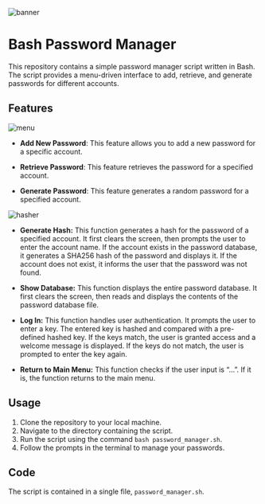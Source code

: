 
![banner](https://github.com/ParsaBordbar/Password_manager_bashscript/assets/124056966/22c412ca-d70e-412b-9e01-0a03b43fe733)

# Bash Password Manager

This repository contains a simple password manager script written in Bash. The script provides a menu-driven interface to add, retrieve, and generate passwords for different accounts.

## Features
![menu](https://github.com/ParsaBordbar/Password_manager_bashscript/assets/124056966/1c6c502d-9406-4fa5-919a-511bd619267f)

- **Add New Password**: This feature allows you to add a new password for a specific account.

- **Retrieve Password**: This feature retrieves the password for a specified account.

- **Generate Password**: This feature generates a random password for a specified account.


![hasher](https://github.com/ParsaBordbar/Password_manager_bashscript/assets/124056966/1515364a-8f86-4a55-ba97-9dd9b451bfc1)  
- **Generate Hash:** This function generates a hash for the password of a specified account. It first clears the screen, then prompts the user to enter the account name. If the account exists in the password database, it generates a SHA256 hash of the password and displays it. If the account does not exist, it informs the user that the password was not found.

- **Show Database:** This function displays the entire password database. It first clears the screen, then reads and displays the contents of the password database file.

- **Log In:** This function handles user authentication. It prompts the user to enter a key. The entered key is hashed and compared with a pre-defined hashed key. If the keys match, the user is granted access and a welcome message is displayed. If the keys do not match, the user is prompted to enter the key again.

- **Return to Main Menu:** This function checks if the user input is “…”. If it is, the function returns to the main menu.

## Usage
1. Clone the repository to your local machine.
2. Navigate to the directory containing the script.
3. Run the script using the command `bash password_manager.sh`.
4. Follow the prompts in the terminal to manage your passwords.

## Code
The script is contained in a single file, `password_manager.sh`.
